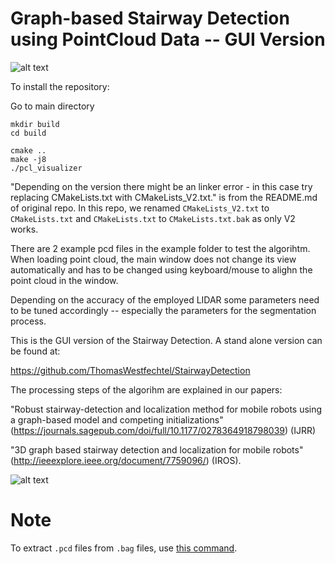 # Graph-based Stairway Detection using PointCloud Data -- GUI Version

![alt text](https://github.com/ThomasWestfechtel/StairwayDetectionGUI/blob/master/pics/StairDetectionGUI.png "Staiway Detection and its GUI example")

To install the repository:

Go to main directory

```
mkdir build
cd build

cmake ..
make -j8
./pcl_visualizer
```

"Depending on the version there might be an linker error - in this case try replacing CMakeLists.txt with CMakeLists_V2.txt."
is from the README.md of original repo.
In this repo, we renamed `CMakeLists_V2.txt` to `CMakeLists.txt` and `CMakeLists.txt` to `CMakeLists.txt.bak` as only V2 works.


There are 2 example pcd files in the example folder to test the algorihtm. When loading point cloud, the main window does not change its view automatically and has to be changed using keyboard/mouse to alighn the point cloud in the window.

Depending on the accuracy of the employed LIDAR some parameters need to be tuned accordingly -- especially the parameters for the segmentation process.

This is the GUI version of the Stairway Detection. A stand alone version can be found at:

https://github.com/ThomasWestfechtel/StairwayDetection

The processing steps of the algorihm are explained in our papers:

"Robust stairway-detection and localization method for mobile robots using a graph-based model and competing initializations" (https://journals.sagepub.com/doi/full/10.1177/0278364918798039) (IJRR)

"3D graph based stairway detection and localization for mobile robots" (http://ieeexplore.ieee.org/document/7759096/) (IROS).

![alt text](https://github.com/ThomasWestfechtel/StairwayDetection/blob/master/pics/stairGraph.png "Graph-based Detection")


# Note
To extract `.pcd` files from `.bag` files, use [this command](http://wiki.ros.org/pcl_ros#Usage).
